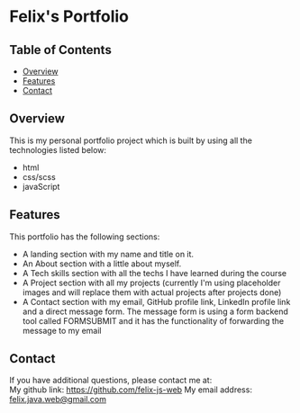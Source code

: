# Felix's Portfolio
## Table of Contents
- [Overview](#overview)
- [Features](#features)
- [Contact](#contact)
## Overview

This is my personal portfolio project which is built by using all the technologies listed below:
- html
- css/scss
- javaScript

## Features
This portfolio has the following sections:
-   A landing section with my name and title on it.
-   An About section with a little about myself.
-   A Tech skills section with all the techs I have learned during the course
-   A Project section with all my projects (currently I'm using placeholder images and will replace them with actual projects after projects done)
-   A Contact section with my email, GitHub profile link, LinkedIn profile link and a direct message form. The message form is using a form backend tool called FORMSUBMIT and it has the functionality of forwarding the message to my email

## Contact 
If you have additional questions, please contact me at:  
My github link: https://github.com/felix-js-web
My email address: felix.java.web@gmail.com


